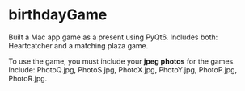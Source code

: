 # birthdayGame

Built a Mac app game as a present using PyQt6. 
Includes both: Heartcatcher and a matching plaza game.


To use the game, you must include your **jpeg photos** for the games. Include: PhotoQ.jpg, PhotoS.jpg, PhotoX.jpg, PhotoY.jpg, PhotoP.jpg, PhotoR.jpg. 
